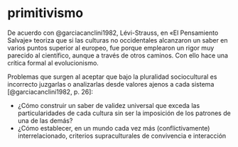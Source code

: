 # primitivismo
De acuerdo con @garciacanclini1982, Lévi-Strauss, en «El Pensamiento Salvaje» teoriza que si las culturas no occidentales alcanzaron un saber en varios puntos superior al europeo, fue porque emplearon un rigor muy parecido al científico, aunque a través de otros caminos. Con ello hace una crítica formal al evolucionismo.

Problemas que surgen al aceptar que bajo la pluralidad sociocultural es incorrecto juzgarlas o analizarlas desde valores ajenos a cada sistema [@garciacanclini1982, p. 26]:
- ¿Cómo construir un saber de validez universal que exceda las particularidades de cada cultura sin ser la imposición de los patrones de una de las demás?
- ¿Cómo establecer, en un mundo cada vez más (conflictivamente) interrelacionado, criterios supraculturales de convivencia e interacción
